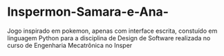 # Inspermon-Samara-e-Ana-
Jogo inspirado em pokemon, apenas com interface escrita, constuído em linguagem Python para a disciplina de Design de Software realizada no curso de Engenharia Mecatrônica no Insper
